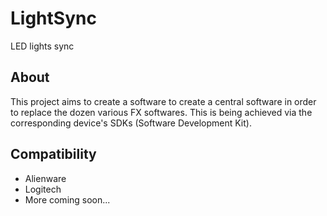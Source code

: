 # LightSync
LED lights sync

## About
This project aims to create a software to create a central software in order to replace the dozen various FX softwares. This is being achieved via the corresponding device's SDKs (Software Development Kit).

## Compatibility 
 - Alienware
 - Logitech
 - More coming soon...
